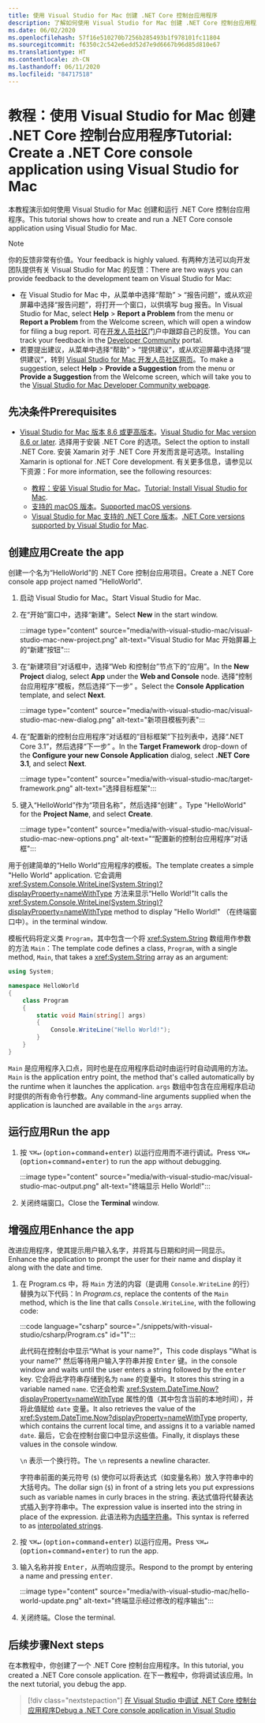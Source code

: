 ```yaml
---
title: 使用 Visual Studio for Mac 创建 .NET Core 控制台应用程序
description: 了解如何使用 Visual Studio for Mac 创建 .NET Core 控制台应用程序。
ms.date: 06/02/2020
ms.openlocfilehash: 57f16e510270b7256b285493b1f978101fc11804
ms.sourcegitcommit: f6350c2c542e6edd52d7e9d6667b96d85d810e67
ms.translationtype: HT
ms.contentlocale: zh-CN
ms.lasthandoff: 06/11/2020
ms.locfileid: "84717518"
---
```

# <a name="tutorial-create-a-net-core-console-application-using-visual-studio-for-mac"></a><span data-ttu-id="bc8bf-103">教程：使用 Visual Studio for Mac 创建 .NET Core 控制台应用程序</span><span class="sxs-lookup"><span data-stu-id="bc8bf-103">Tutorial: Create a .NET Core console application using Visual Studio for Mac</span></span>

<span data-ttu-id="bc8bf-104">本教程演示如何使用 Visual Studio for Mac 创建和运行 .NET Core 控制台应用程序。</span><span class="sxs-lookup"><span data-stu-id="bc8bf-104">This tutorial shows how to create and run a .NET Core console application using Visual Studio for Mac.</span></span>

> [!NOTE]
> <span data-ttu-id="bc8bf-105">你的反馈非常有价值。</span><span class="sxs-lookup"><span data-stu-id="bc8bf-105">Your feedback is highly valued.</span></span> <span data-ttu-id="bc8bf-106">有两种方法可以向开发团队提供有关 Visual Studio for Mac 的反馈：</span><span class="sxs-lookup"><span data-stu-id="bc8bf-106">There are two ways you can provide feedback to the development team on Visual Studio for Mac:</span></span>
>
> * <span data-ttu-id="bc8bf-107">在 Visual Studio for Mac 中，从菜单中选择“帮助” > “报告问题”，或从欢迎屏幕中选择“报告问题”，将打开一个窗口，以供填写 bug 报告。</span><span class="sxs-lookup"><span data-stu-id="bc8bf-107">In Visual Studio for Mac, select **Help** > **Report a Problem** from the menu or **Report a Problem** from the Welcome screen, which will open a window for filing a bug report.</span></span> <span data-ttu-id="bc8bf-108">可在[开发人员社区](https://developercommunity.visualstudio.com/spaces/8/index.html)门户中跟踪自己的反馈。</span><span class="sxs-lookup"><span data-stu-id="bc8bf-108">You can track your feedback in the [Developer Community](https://developercommunity.visualstudio.com/spaces/8/index.html) portal.</span></span>
> * <span data-ttu-id="bc8bf-109">若要提出建议，从菜单中选择“帮助” > “提供建议”，或从欢迎屏幕中选择“提供建议”，转到 [Visual Studio for Mac 开发人员社区网页](https://developercommunity.visualstudio.com/content/idea/post.html?space=41)。</span><span class="sxs-lookup"><span data-stu-id="bc8bf-109">To make a suggestion, select **Help** > **Provide a Suggestion** from the menu or **Provide a Suggestion** from the Welcome screen, which will take you to the [Visual Studio for Mac Developer Community webpage](https://developercommunity.visualstudio.com/content/idea/post.html?space=41).</span></span>

## <a name="prerequisites"></a><span data-ttu-id="bc8bf-110">先决条件</span><span class="sxs-lookup"><span data-stu-id="bc8bf-110">Prerequisites</span></span>

* <span data-ttu-id="bc8bf-111">[Visual Studio for Mac 版本 8.6 或更高版本](https://visualstudio.microsoft.com/vs/mac/?utm_medium=microsoft&utm_source=docs.microsoft.com&utm_campaign=inline+link)。</span><span class="sxs-lookup"><span data-stu-id="bc8bf-111">[Visual Studio for Mac version 8.6 or later](https://visualstudio.microsoft.com/vs/mac/?utm_medium=microsoft&utm_source=docs.microsoft.com&utm_campaign=inline+link).</span></span> <span data-ttu-id="bc8bf-112">选择用于安装 .NET Core 的选项。</span><span class="sxs-lookup"><span data-stu-id="bc8bf-112">Select the option to install .NET Core.</span></span> <span data-ttu-id="bc8bf-113">安装 Xamarin 对于 .NET Core 开发而言是可选项。</span><span class="sxs-lookup"><span data-stu-id="bc8bf-113">Installing Xamarin is optional for .NET Core development.</span></span> <span data-ttu-id="bc8bf-114">有关更多信息，请参见以下资源：</span><span class="sxs-lookup"><span data-stu-id="bc8bf-114">For more information, see the following resources:</span></span>

  * <span data-ttu-id="bc8bf-115">[教程：安装 Visual Studio for Mac](/visualstudio/mac/installation)。</span><span class="sxs-lookup"><span data-stu-id="bc8bf-115">[Tutorial: Install Visual Studio for Mac](/visualstudio/mac/installation).</span></span>
  * <span data-ttu-id="bc8bf-116">[支持的 macOS 版本](../install/dependencies.md?pivots=os-macos)。</span><span class="sxs-lookup"><span data-stu-id="bc8bf-116">[Supported macOS versions](../install/dependencies.md?pivots=os-macos).</span></span>
  * <span data-ttu-id="bc8bf-117">[Visual Studio for Mac 支持的 .NET Core 版本](/visualstudio/mac/net-core-support)。</span><span class="sxs-lookup"><span data-stu-id="bc8bf-117">[.NET Core versions supported by Visual Studio for Mac](/visualstudio/mac/net-core-support).</span></span>

## <a name="create-the-app"></a><span data-ttu-id="bc8bf-118">创建应用</span><span class="sxs-lookup"><span data-stu-id="bc8bf-118">Create the app</span></span>

<span data-ttu-id="bc8bf-119">创建一个名为“HelloWorld”的 .NET Core 控制台应用项目。</span><span class="sxs-lookup"><span data-stu-id="bc8bf-119">Create a .NET Core console app project named "HelloWorld".</span></span>

1. <span data-ttu-id="bc8bf-120">启动 Visual Studio for Mac。</span><span class="sxs-lookup"><span data-stu-id="bc8bf-120">Start Visual Studio for Mac.</span></span>

1. <span data-ttu-id="bc8bf-121">在“开始”窗口中，选择“新建”。</span><span class="sxs-lookup"><span data-stu-id="bc8bf-121">Select **New** in the start window.</span></span>

   :::image type="content" source="media/with-visual-studio-mac/visual-studio-mac-new-project.png" alt-text="Visual Studio for Mac 开始屏幕上的“新建”按钮":::

1. <span data-ttu-id="bc8bf-123">在“新建项目”对话框中，选择“Web 和控制台”节点下的“应用”。</span><span class="sxs-lookup"><span data-stu-id="bc8bf-123">In the **New Project** dialog, select **App** under the **Web and Console** node.</span></span> <span data-ttu-id="bc8bf-124">选择“控制台应用程序”模板，然后选择“下一步” 。</span><span class="sxs-lookup"><span data-stu-id="bc8bf-124">Select the **Console Application** template, and select **Next**.</span></span>

   :::image type="content" source="media/with-visual-studio-mac/visual-studio-mac-new-dialog.png" alt-text="新项目模板列表":::

1. <span data-ttu-id="bc8bf-126">在“配置新的控制台应用程序”对话框的“目标框架”下拉列表中，选择“.NET Core 3.1”，然后选择“下一步”   。</span><span class="sxs-lookup"><span data-stu-id="bc8bf-126">In the **Target Framework** drop-down of the **Configure your new Console Application** dialog, select **.NET Core 3.1**, and select **Next**.</span></span>

   :::image type="content" source="media/with-visual-studio-mac/target-framework.png" alt-text="选择目标框架":::

1. <span data-ttu-id="bc8bf-128">键入“HelloWorld”作为“项目名称”，然后选择“创建” 。</span><span class="sxs-lookup"><span data-stu-id="bc8bf-128">Type "HelloWorld" for the **Project Name**, and select **Create**.</span></span>

   :::image type="content" source="media/with-visual-studio-mac/visual-studio-mac-new-options.png" alt-text="“配置新的控制台应用程序”对话框":::

<span data-ttu-id="bc8bf-130">用于创建简单的“Hello World”应用程序的模板。</span><span class="sxs-lookup"><span data-stu-id="bc8bf-130">The template creates a simple "Hello World" application.</span></span> <span data-ttu-id="bc8bf-131">它会调用 <xref:System.Console.WriteLine(System.String)?displayProperty=nameWithType> 方法来显示“Hello World!”</span><span class="sxs-lookup"><span data-stu-id="bc8bf-131">It calls the <xref:System.Console.WriteLine(System.String)?displayProperty=nameWithType> method to display "Hello World!"</span></span> <span data-ttu-id="bc8bf-132">（在终端窗口中）。</span><span class="sxs-lookup"><span data-stu-id="bc8bf-132">in the terminal window.</span></span>

<span data-ttu-id="bc8bf-133">模板代码将定义类 `Program`，其中包含一个将 <xref:System.String> 数组用作参数的方法 `Main`：</span><span class="sxs-lookup"><span data-stu-id="bc8bf-133">The template code defines a class, `Program`, with a single method, `Main`, that takes a <xref:System.String> array as an argument:</span></span>

```csharp
using System;

namespace HelloWorld
{
    class Program
    {
        static void Main(string[] args)
        {
            Console.WriteLine("Hello World!");
        }
    }
}
```

<span data-ttu-id="bc8bf-134">`Main` 是应用程序入口点，同时也是在应用程序启动时由运行时自动调用的方法。</span><span class="sxs-lookup"><span data-stu-id="bc8bf-134">`Main` is the application entry point, the method that's called automatically by the runtime when it launches the application.</span></span> <span data-ttu-id="bc8bf-135">`args` 数组中包含在应用程序启动时提供的所有命令行参数。</span><span class="sxs-lookup"><span data-stu-id="bc8bf-135">Any command-line arguments supplied when the application is launched are available in the `args` array.</span></span>

## <a name="run-the-app"></a><span data-ttu-id="bc8bf-136">运行应用</span><span class="sxs-lookup"><span data-stu-id="bc8bf-136">Run the app</span></span>

1. <span data-ttu-id="bc8bf-137">按 <kbd>⌥</kbd><kbd>⌘</kbd><kbd>↵</kbd> (<kbd>option</kbd>+<kbd>command</kbd>+<kbd>enter</kbd>) 以运行应用而不进行调试。</span><span class="sxs-lookup"><span data-stu-id="bc8bf-137">Press <kbd>⌥</kbd><kbd>⌘</kbd><kbd>↵</kbd> (<kbd>option</kbd>+<kbd>command</kbd>+<kbd>enter</kbd>) to run the app without debugging.</span></span>

   :::image type="content" source="media/with-visual-studio-mac/visual-studio-mac-output.png" alt-text="终端显示 Hello World!":::

1. <span data-ttu-id="bc8bf-139">关闭终端窗口。</span><span class="sxs-lookup"><span data-stu-id="bc8bf-139">Close the **Terminal** window.</span></span>

## <a name="enhance-the-app"></a><span data-ttu-id="bc8bf-140">增强应用</span><span class="sxs-lookup"><span data-stu-id="bc8bf-140">Enhance the app</span></span>

<span data-ttu-id="bc8bf-141">改进应用程序，使其提示用户输入名字，并将其与日期和时间一同显示。</span><span class="sxs-lookup"><span data-stu-id="bc8bf-141">Enhance the application to prompt the user for their name and display it along with the date and time.</span></span>

1. <span data-ttu-id="bc8bf-142">在 Program.cs 中，将 `Main` 方法的内容（是调用 `Console.WriteLine` 的行）替换为以下代码：</span><span class="sxs-lookup"><span data-stu-id="bc8bf-142">In *Program.cs*, replace the contents of the `Main` method, which is the line that calls `Console.WriteLine`, with the following code:</span></span>

   :::code language="csharp" source="./snippets/with-visual-studio/csharp/Program.cs" id="1":::

   <span data-ttu-id="bc8bf-143">此代码在控制台中显示“What is your name?”，</span><span class="sxs-lookup"><span data-stu-id="bc8bf-143">This code displays "What is your name?"</span></span> <span data-ttu-id="bc8bf-144">然后等待用户输入字符串并按 <kbd>Enter</kbd> 键。</span><span class="sxs-lookup"><span data-stu-id="bc8bf-144">in the console window and waits until the user enters a string followed by the <kbd>enter</kbd> key.</span></span> <span data-ttu-id="bc8bf-145">它会将此字符串存储到名为 `name` 的变量中。</span><span class="sxs-lookup"><span data-stu-id="bc8bf-145">It stores this string in a variable named `name`.</span></span> <span data-ttu-id="bc8bf-146">它还会检索 <xref:System.DateTime.Now?displayProperty=nameWithType> 属性的值（其中包含当前的本地时间），并将此值赋给 `date` 变量。</span><span class="sxs-lookup"><span data-stu-id="bc8bf-146">It also retrieves the value of the <xref:System.DateTime.Now?displayProperty=nameWithType> property, which contains the current local time, and assigns it to a variable named `date`.</span></span> <span data-ttu-id="bc8bf-147">最后，它会在控制台窗口中显示这些值。</span><span class="sxs-lookup"><span data-stu-id="bc8bf-147">Finally, it displays these values in the console window.</span></span>

   <span data-ttu-id="bc8bf-148">`\n` 表示一个换行符。</span><span class="sxs-lookup"><span data-stu-id="bc8bf-148">The `\n` represents a newline character.</span></span>

   <span data-ttu-id="bc8bf-149">字符串前面的美元符号 (`$`) 使你可以将表达式（如变量名称）放入字符串中的大括号内。</span><span class="sxs-lookup"><span data-stu-id="bc8bf-149">The dollar sign (`$`) in front of a string lets you put expressions such as variable names in curly braces in the string.</span></span> <span data-ttu-id="bc8bf-150">表达式值将代替表达式插入到字符串中。</span><span class="sxs-lookup"><span data-stu-id="bc8bf-150">The expression value is inserted into the string in place of the expression.</span></span> <span data-ttu-id="bc8bf-151">此语法称为[内插字符串](../../csharp/language-reference/tokens/interpolated.md)。</span><span class="sxs-lookup"><span data-stu-id="bc8bf-151">This syntax is referred to as [interpolated strings](../../csharp/language-reference/tokens/interpolated.md).</span></span>

1. <span data-ttu-id="bc8bf-152">按 <kbd>⌥</kbd><kbd>⌘</kbd><kbd>↵</kbd> (<kbd>option</kbd>+<kbd>command</kbd>+<kbd>enter</kbd>) 以运行应用。</span><span class="sxs-lookup"><span data-stu-id="bc8bf-152">Press <kbd>⌥</kbd><kbd>⌘</kbd><kbd>↵</kbd> (<kbd>option</kbd>+<kbd>command</kbd>+<kbd>enter</kbd>) to run the app.</span></span>

1. <span data-ttu-id="bc8bf-153">输入名称并按 <kbd>Enter</kbd>，从而响应提示。</span><span class="sxs-lookup"><span data-stu-id="bc8bf-153">Respond to the prompt by entering a name and pressing <kbd>enter</kbd>.</span></span>

   :::image type="content" source="media/with-visual-studio-mac/hello-world-update.png" alt-text="终端显示经过修改的程序输出":::

1. <span data-ttu-id="bc8bf-155">关闭终端。</span><span class="sxs-lookup"><span data-stu-id="bc8bf-155">Close the terminal.</span></span>

## <a name="next-steps"></a><span data-ttu-id="bc8bf-156">后续步骤</span><span class="sxs-lookup"><span data-stu-id="bc8bf-156">Next steps</span></span>

<span data-ttu-id="bc8bf-157">在本教程中，你创建了一个 .NET Core 控制台应用程序。</span><span class="sxs-lookup"><span data-stu-id="bc8bf-157">In this tutorial, you created a .NET Core console application.</span></span> <span data-ttu-id="bc8bf-158">在下一教程中，你将调试该应用。</span><span class="sxs-lookup"><span data-stu-id="bc8bf-158">In the next tutorial, you debug the app.</span></span>

> [!div class="nextstepaction"]
> [<span data-ttu-id="bc8bf-159">在 Visual Studio 中调试 .NET Core 控制台应用程序</span><span class="sxs-lookup"><span data-stu-id="bc8bf-159">Debug a .NET Core console application in Visual Studio</span></span>](debugging-with-visual-studio-mac.md)
